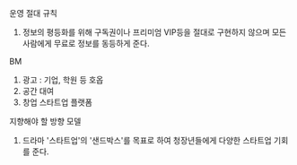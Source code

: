 운영 절대 규칙
1. 정보의 평등화를 위해 구독권이나 프리미엄 VIP등을 절대로 구현하지 않으며 모든 사람에게 무료로 정보를 동등하게 준다.

BM
1. 광고 :  기업, 학원 등 호옵
2. 공간 대여
3. 창업 스타트업 플랫폼

지향해야 할 방향 모델
1. 드라마 '스타트업'의 '샌드박스'를 목표로 하여 청장년들에게 다양한 스타트업 기회를 준다.
